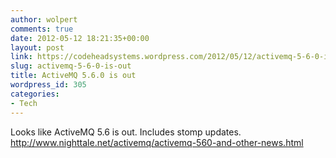 ```yaml
---
author: wolpert
comments: true
date: 2012-05-12 18:21:35+00:00
layout: post
link: https://codeheadsystems.wordpress.com/2012/05/12/activemq-5-6-0-is-out/
slug: activemq-5-6-0-is-out
title: ActiveMQ 5.6.0 is out
wordpress_id: 305
categories:
- Tech
---
```


Looks like ActiveMQ 5.6 is out. Includes stomp updates. http://www.nighttale.net/activemq/activemq-560-and-other-news.html
